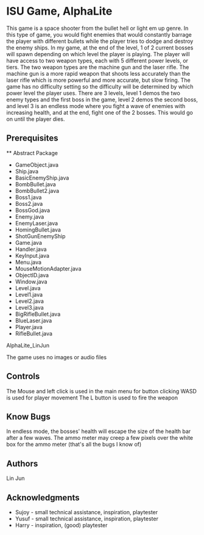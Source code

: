 # ISU Game, AlphaLite
This game is a space shooter from the bullet hell or light em up genre. In this type of game, you would fight enemies that would constantly barrage the player with different bullets while the player tries to dodge and destroy the enemy ships. In my game, at the end of the level, 1 of 2 current bosses will spawn depending on which level the player is playing. The player will have access to two weapon types, each with 5 different power levels, or tiers. The two weapon types are the machine gun and the laser rifle. The machine gun is a more rapid weapon that shoots less accurately than the laser rifle which is more powerful and more accurate, but slow firing. The game has no difficulty setting so the difficulty will be determined by which power level the player uses. There are 3 levels, level 1 demos the two enemy types and the first boss in the game, level 2 demos the second boss, and level 3 is an endless mode where you fight a wave of enemies with increasing health, and at the end, fight one of the 2 bosses. This would go on until the player dies.

## Prerequisites

** Abstract Package 
* GameObject.java
* Ship.java
* BasicEnemyShip.java
* BombBullet.java
* BombBullet2.java
* Boss1.java
* Boss2.java
* BossGod.java
* Enemy.java
* EnemyLaser.java
* HomingBullet.java
* ShotGunEnemyShip
* Game.java
* Handler.java
* KeyInput.java
* Menu.java
* MouseMotionAdapter.java
* ObjectID.java
* Window.java
* Level.java
* Level1.java
* Level2.java
* Level3.java
* BigRifleBullet.java
* BlueLaser.java
* Player.java
* RifleBullet.java

AlphaLite_LinJun

The game uses no images or audio files

## Controls

The Mouse and left click is used in the main menu for button clicking
WASD is used for player movement
The L button is used to fire the weapon

## Know Bugs

In endless mode, the bosses' health will escape the size of the health bar after a few waves.
The ammo meter may creep a few pixels over the white box for the ammo meter
(that's all the bugs I know of)

## Authors

Lin Jun

## Acknowledgments

* Sujoy - small technical assistance, inspiration, playtester
* Yusuf - small technical assistance, inspiration, playtester
* Harry - inspiration, (good) playtester
